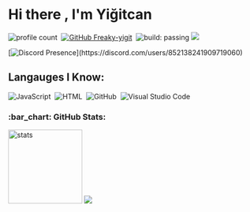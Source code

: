 # Hi there , I'm Yiğitcan 
![profile count](https://komarev.com/ghpvc/?username=Freaky-yigit&color=red)&nbsp;
[![GitHub Freaky-yigit](https://img.shields.io/github/followers/Freaky-yigit?label=follow&style=social)](https://github.com/Freaky-yigit)&nbsp;
![build: passing](https://img.shields.io/badge/build-passing-success)
<a href="https://instagram.com/gezginyigitcan35"><img src="https://img.shields.io/badge/@gezginyigitcan35-E4405F?style=flat&logo=Instagram&logoColor=white"/></a> &nbsp;

[![Discord Presence](https://lanyard-profile-readme.vercel.app/api/852138241909719060?theme=dark&bg=7ad3f5&animated=false&hideDiscrim=true&borderRadius=30px&idleMessage=Probably%20doing%20something%20else...)](https://discord.com/users/852138241909719060)

## Langauges I Know:
![JavaScript](https://img.shields.io/badge/-JavaScript-05122A?style=flat&logo=javascript)&nbsp;
![HTML](https://img.shields.io/badge/-HTML-05122A?style=flat&logo=HTML5)&nbsp;
![GitHub](https://img.shields.io/badge/-GitHub-05122A?style=flat&logo=github)&nbsp;
![Visual Studio Code](https://img.shields.io/badge/-Visual%20Studio%20Code-05122A?style=flat&logo=visual-studio-code&logoColor=007ACC)&nbsp;


<h3 align="left">:bar_chart: GitHub Stats:</h3>
<p align="left">
   <img src="https://github-readme-stats.vercel.app/api?username=Freaky-yigit&count_private=true&show_icons=true&theme=dark&hide_border=true" width="%100" height="150px" alt="stats" />
<img src="https://github-profile-trophy.vercel.app/?username=Freaky-yigit&theme=radical" />
</p>
